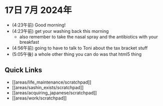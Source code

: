 # 17日 7月 2024年
- (4:23午前) Good morning!
- (4:23午前) get your washing back this morning
  - also remember to take the nasal spray and the antibiotics with your breakfast
- (4:56午前) going to have to talk to Toni about the tax bracket stuff
- (5:05午後) a whole other thing you can do was that html5 thing





## Quick Links
- [[areas/life_maintenance/scratchpad]]
- [[areas/sashin_exists/scratchpad]]
- [[areas/acquiring_japanese/scratchpad]]
- [[areas/work/scratchpad]]
